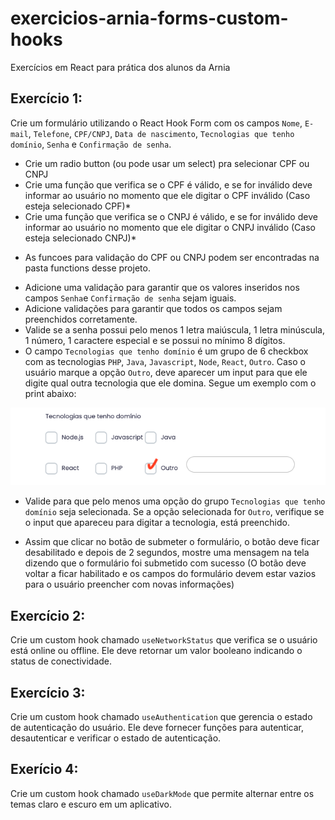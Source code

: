 # exercicios-arnia-forms-custom-hooks

Exercícios em React para prática dos alunos da Arnia

## Exercício 1:

Crie um formulário utilizando o React Hook Form com os campos `Nome`, `E-mail`, `Telefone`, `CPF/CNPJ`, `Data de nascimento`, `Tecnologias que tenho domínio`, `Senha` e `Confirmação de senha`. 

- Crie um radio button (ou pode usar um select) pra selecionar CPF ou CNPJ
- Crie uma função que verifica se o CPF é válido, e se for inválido deve informar ao usuário no momento que ele digitar o CPF inválido (Caso esteja selecionado CPF)*
- Crie uma função que verifica se o CNPJ é válido, e se for inválido deve informar ao usuário no momento que ele digitar o CNPJ inválido (Caso esteja selecionado CNPJ)*

* As funcoes para validação do CPF ou CNPJ podem ser encontradas na pasta functions desse projeto.

- Adicione uma validação para garantir que os valores inseridos nos campos `Senha`e `Confirmação de senha` sejam iguais.
- Adicione validações para garantir que todos os campos sejam preenchidos corretamente.
- Valide se a senha possui pelo menos 1 letra maiúscula, 1 letra minúscula, 1 número, 1 caractere especial e se possui no mínimo 8 dígitos.
- O campo `Tecnologias que tenho domínio` é um grupo de 6 checkbox com as tecnologias `PHP`, `Java`, `Javascript`, `Node`, `React`, `Outro`. Caso o usuário marque a opção `Outro`, deve aparecer um input para que ele digite qual outra tecnologia que ele domina. Segue um exemplo com o print abaixo:

![](./_media/print-exemplo-campo-tecnologias-que-domino_2.png)

- Valide para que pelo menos uma opção do grupo `Tecnologias que tenho domínio` seja selecionada. Se a opção selecionada for `Outro`, verifique se o input que apareceu para digitar a tecnologia, está preenchido.

- Assim que clicar no botão de submeter o formulário, o botão deve ficar desabilitado e depois de 2 segundos, mostre uma mensagem na tela dizendo que o formulário foi submetido com sucesso (O botão deve voltar a ficar habilitado e os campos do formulário devem estar vazios para o usuário preencher com novas informações)

## Exercício 2:

Crie um custom hook chamado `useNetworkStatus` que verifica se o usuário está online ou offline. Ele deve retornar um valor booleano indicando o status de conectividade.

## Exercício 3:

Crie um custom hook chamado `useAuthentication` que gerencia o estado de autenticação do usuário. Ele deve fornecer funções para autenticar, desautenticar e verificar o estado de autenticação.

## Exerício 4:

Crie um custom hook chamado `useDarkMode` que permite alternar entre os temas claro e escuro em um aplicativo.